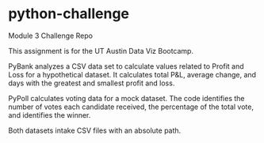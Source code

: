 # python-challenge
Module 3 Challenge Repo

This assignment is for the UT Austin Data Viz Bootcamp.

PyBank analyzes a CSV data set to calculate values related to Profit and Loss for a hypothetical dataset. It calculates total P&L, average change, and days with the greatest and smallest profit and loss.

PyPoll calculates voting data for a mock dataset. The code identifies the number of votes each candidate received, the percentage of the total vote, and identifies the winner.

Both datasets intake CSV files with an absolute path. 